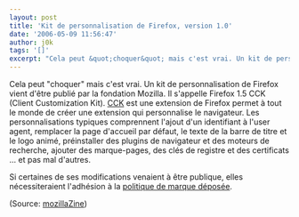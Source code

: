 ```yaml
---
layout: post
title: 'Kit de personnalisation de Firefox, version 1.0'
date: '2006-05-09 11:56:47'
author: j0k
tags: '[]'
excerpt: "Cela peut &quot;choquer&quot; mais c'est vrai. Un kit de personnalisation de Firefox vient d'être publié par la fondation Mozilla. Il s'appelle Firefox 1.5 CCK (Client Customization Kit).     \n[CCK](http://www.mozilla.org/projects/cck/firefox/) est une extension de Firefox permet à tout le monde de créer une extension qui personnalise le navigateur. Les      …"
---
```


Cela peut &quot;choquer&quot; mais c'est vrai. Un kit de personnalisation de Firefox vient d'être publié par la fondation Mozilla. Il s'appelle Firefox 1.5 CCK (Client Customization Kit).
[CCK](http://www.mozilla.org/projects/cck/firefox/) est une extension de Firefox permet à tout le monde de créer une extension qui personnalise le navigateur. Les personnalisations typiques comprennent l'ajout d'un identifiant à l'user agent, remplacer la page d'accueil par défaut, le texte de la barre de titre et le logo animé, préinstaller des plugins de navigateur et des moteurs de recherche, ajouter des marque-pages, des clés de registre et des certificats ... et pas mal d'autres.

Si certaines de ses modifications venaient à être publique, elles nécessiteraient l'adhésion à la [politique de marque déposée](http://www.mozilla.org/foundation/trademarks/).

(Source: [mozillaZine](http://www.mozillazine-fr.org/archive.phtml?article=8367))
